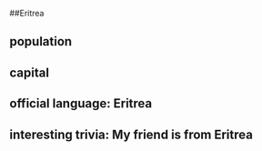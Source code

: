 ##Eritrea
## population


## capital

 
## official language: Eritrea


## interesting trivia: My friend is from Eritrea



